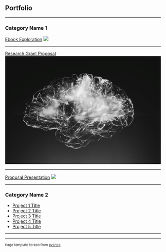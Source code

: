 ## Portfolio

---

### Category Name 1 

[Ebook Exploration](https://github.com/timlockridge/digpub-the-scarlet-letter)
<img src="/images/lauris-rosentals-RyKLUffUhVM-unsplash.jpg?raw=true"/>

---
[Research Grant Proposal](/pdf/PSY410-Grant-Proposal-Revised.pdf)
<img src="images/alina-grubnyak-tEVGmMaPFXk-unsplash-cropped.jpg?raw=true"/>

---
[Proposal Presentation](https://1drv.ms/b/s!AiohIVjc79L6vDT6vk-KqESyRUMu)
<img src="images/dummy_thumbnail.jpg?raw=true"/>

---

### Category Name 2

- [Project 1 Title](http://example.com/)
- [Project 2 Title](http://example.com/)
- [Project 3 Title](http://example.com/)
- [Project 4 Title](http://example.com/)
- [Project 5 Title](http://example.com/)

---




---
<p style="font-size:11px">Page template forked from <a href="https://github.com/evanca/quick-portfolio">evanca</a></p>
<!-- Remove above link if you don't want to attibute -->
